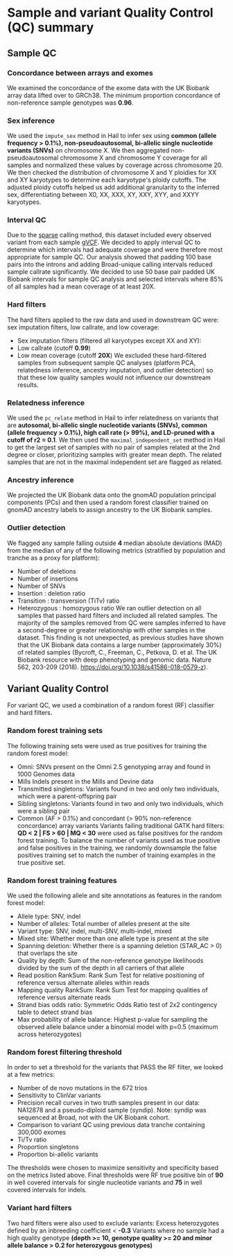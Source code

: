 # Sample and variant Quality Control (QC) summary
## Sample QC
### Concordance between arrays and exomes
We examined the concordance of the exome data with the UK Biobank array data lifted over to GRCh38. The minimum proportion concordance of non-reference sample genotypes was <b>0.96</b>.
### Sex inference
We used the `impute_sex` method in Hail to infer sex using <b>common (allele frequency > 0.1%), non-pseudoautosomal, bi-allelic single nucleotide variants (SNVs)</b> on chromosome X. We then aggregated non-pseudoautosomal chromosome X and chromosome Y coverage for all samples and normalized these values by coverage across chromosome 20. We then checked the distribution of chromosome X and Y ploidies for XX and XY karyotypes to determine each karyotype's ploidy cutoffs. The adjusted ploidy cutoffs helped us add additional granularity to the inferred sex, differentiating between X0, XX, XXX, XY, XXY, XYY, and XXYY karyotypes.
### Interval QC
Due to the [sparse](https://hail.is/docs/0.2/experimental/vcf_combiner.html#working-with-sparse-matrix-tables) calling method, this dataset included every observed variant from each sample [gVCF](https://gatk.broadinstitute.org/hc/en-us/articles/360035531812-GVCF-Genomic-Variant-Call-Format). We decided to apply interval QC to determine which intervals had adequate coverage and were therefore most appropriate for sample QC. Our analysis showed that padding 100 base pairs into the introns and adding Broad-unique calling intervals reduced sample callrate significantly. We decided to use 50 base pair padded UK Biobank intervals for sample QC analysis and selected intervals where 85% of all samples had a mean coverage of at least 20X.

### Hard filters
The hard filters applied to the raw data and used in downstream QC were: sex imputation filters, low callrate, and low coverage:
- Sex imputation filters (filtered all karyotypes except XX and XY):
- Low callrate (cutoff <b>0.99</b>)
- Low mean coverage (cutoff <b>20X</b>)
We excluded these hard-filtered samples from subsequent sample QC analyses (platform PCA, relatedness inference, ancestry imputation, and outlier detection) so that these low quality samples would not influence our downstream results.

### Relatedness inference
We used the `pc_relate` method in Hail to infer relatedness on variants that are <b>autosomal, bi-allelic single nucleotide variants (SNVs), common (allele frequency > 0.1%), high call rate (> 99%), and LD-pruned with a cutoff of r2 = 0.1</b>. We then used the `maximal_independent_set` method in Hail to get the largest set of samples with no pair of samples related at the 2nd degree or closer, prioritizing samples with greater mean depth. The related samples that are not in the maximal independent set are flagged as related.

### Ancestry inference
We projected the UK Biobank data onto the gnomAD population principal components (PCs) and then used a random forest classifier trained on gnomAD ancestry labels to assign ancestry to the UK Biobank samples. 

### Outlier detection
We flagged any sample falling outside <b>4</b> median absolute deviations (MAD) from the median of any of the following metrics (stratified by population and tranche as a proxy for platform):
- Number of deletions
- Number of insertions
- Number of SNVs
- Insertion : deletion ratio
- Transition : transversion (TiTv) ratio
- Heterozygous : homozygous ratio
We ran outlier detection on all samples that passed hard filters and included all related samples. The majority of the samples removed from QC were samples inferred to have a second-degree or greater relationship with other samples in the dataset. This finding is not unexpected, as previous studies have shown that the UK Biobank data contains a large number (approximately 30%) of related samples (Bycroft, C., Freeman, C., Petkova, D. et al. The UK Biobank resource with deep phenotyping and genomic data. Nature 562, 203-209 (2018). https://doi.org/10.1038/s41586-018-0579-z). 

## Variant Quality Control
For variant QC, we used a combination of a random forest (RF) classifier and hard filters.

### Random forest training sets
The following training sets were used as true positives for training the random forest model:
- Omni: SNVs present on the Omni 2.5 genotyping array and found in 1000 Genomes data
- Mills Indels present in the Mills and Devine data
- Transmitted singletons: Variants found in two and only two individuals, which were a parent-offspring pair
- Sibling singletons: Variants found in two and only two individuals, which were a sibling pair
- Common (AF > 0.1%) and concordant (> 90% non-reference concordance) array variants
Variants failing traditional GATK hard filters: <b>QD < 2 | FS > 60 | MQ < 30</b> were used as false positives for the random forest training. To balance the number of variants used as true positive and false positives in the training, we randomly downsample the false positives training set to match the number of training examples in the true positive set.

### Random forest training features
We used the following allele and site annotations as features in the random forest model:
- Allele type: SNV, indel
- Number of alleles: Total number of alleles present at the site
- Variant type: SNV, indel, multi-SNV, multi-indel, mixed
- Mixed site: Whether more than one allele type is present at the site
- Spanning deletion: Whether there is a spanning deletion (STAR_AC > 0) that overlaps the site
- Quality by depth: Sum of the non-reference genotype likelihoods divided by the sum of the depth in all carriers of that allele
- Read position RankSum: Rank Sum Test for relative positioning of reference versus alternate alleles within reads
- Mapping quality RankSum: Rank Sum Test for mapping qualities of reference versus alternate reads
- Strand bias odds ratio: Symmetric Odds Ratio test of 2x2 contingency table to detect strand bias
- Max probability of allele balance: Highest p-value for sampling the observed allele balance under a binomial model with p=0.5 (maximum across heterozygotes)

### Random forest filtering threshold
In order to set a threshold for the variants that PASS the RF filter, we looked at a few metrics:
- Number of de novo mutations in the 672 trios
- Sensitivity to ClinVar variants
- Precision recall curves in two truth samples present in our data: NA12878 and a pseudo-diploid sample (syndip). Note: syndip was sequenced at Broad, not with the UK Biobank cohort.
- Comparison to variant QC using previous data tranche containing 300,000 exomes
- Ti/Tv ratio
- Proportion singletons
- Proportion bi-allelic variants

The thresholds were chosen to maximize sensitivity and specificity based on the metrics listed above. Final thresholds were RF true positive bin of <b>90</b> in well covered intervals for single nucleotide variants and <b>75</b> in well covered intervals for indels.

### Variant hard filters
Two hard filters were also used to exclude variants:
Excess heterozygotes defined by an inbreeding coefficient < <b>-0.3</b>
Variants where no sample had a high quality genotype <b>(depth >= 10, genotype quality >= 20 and minor allele balance > 0.2 for heterozygous genotypes)</b>